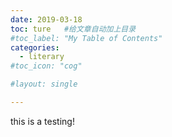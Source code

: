 ```yaml
---
date: 2019-03-18
toc: ture   #给文章自动加上目录
#toc_label: "My Table of Contents"
categories:
  - literary
#toc_icon: "cog"

#layout: single

---
```

this is a testing!

